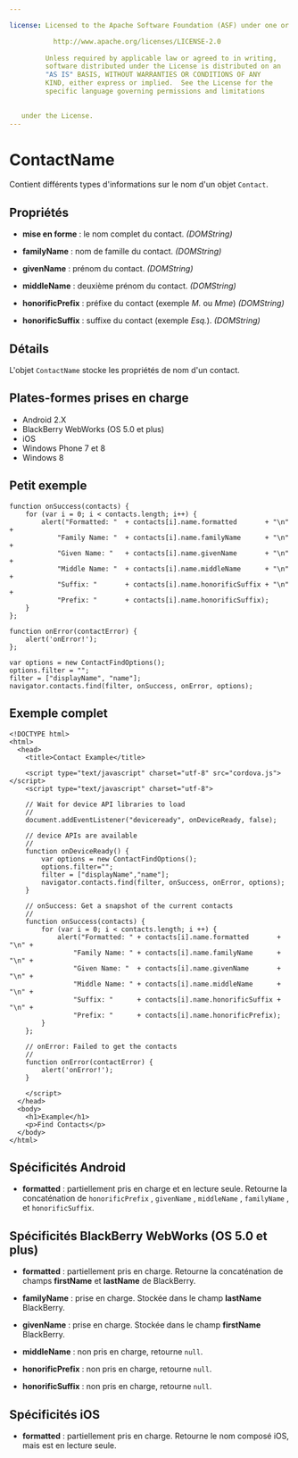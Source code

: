 ```yaml
---

license: Licensed to the Apache Software Foundation (ASF) under one or more contributor license agreements. See the NOTICE file distributed with this work for additional information regarding copyright ownership. The ASF licenses this file to you under the Apache License, Version 2.0 (the "License"); you may not use this file except in compliance with the License. You may obtain a copy of the License at

           http://www.apache.org/licenses/LICENSE-2.0
    
         Unless required by applicable law or agreed to in writing,
         software distributed under the License is distributed on an
         "AS IS" BASIS, WITHOUT WARRANTIES OR CONDITIONS OF ANY
         KIND, either express or implied.  See the License for the
         specific language governing permissions and limitations
    

   under the License.
---
```


# ContactName

Contient différents types d'informations sur le nom d'un objet `Contact`.

## Propriétés

*   **mise en forme** : le nom complet du contact. *(DOMString)*

*   **familyName** : nom de famille du contact. *(DOMString)*

*   **givenName** : prénom du contact. *(DOMString)*

*   **middleName** : deuxième prénom du contact. *(DOMString)*

*   **honorificPrefix** : préfixe du contact (exemple *M.* ou *Mme*) *(DOMString)*

*   **honorificSuffix** : suffixe du contact (exemple *Esq.*). *(DOMString)*

## Détails

L'objet `ContactName` stocke les propriétés de nom d'un contact.

## Plates-formes prises en charge

*   Android 2.X
*   BlackBerry WebWorks (OS 5.0 et plus)
*   iOS
*   Windows Phone 7 et 8
*   Windows 8

## Petit exemple

    function onSuccess(contacts) {
        for (var i = 0; i < contacts.length; i++) {
            alert("Formatted: "  + contacts[i].name.formatted       + "\n" +
                "Family Name: "  + contacts[i].name.familyName      + "\n" +
                "Given Name: "   + contacts[i].name.givenName       + "\n" +
                "Middle Name: "  + contacts[i].name.middleName      + "\n" +
                "Suffix: "       + contacts[i].name.honorificSuffix + "\n" +
                "Prefix: "       + contacts[i].name.honorificSuffix);
        }
    };
    
    function onError(contactError) {
        alert('onError!');
    };
    
    var options = new ContactFindOptions();
    options.filter = "";
    filter = ["displayName", "name"];
    navigator.contacts.find(filter, onSuccess, onError, options);
    

## Exemple complet

    <!DOCTYPE html>
    <html>
      <head>
        <title>Contact Example</title>
    
        <script type="text/javascript" charset="utf-8" src="cordova.js"></script>
        <script type="text/javascript" charset="utf-8">
    
        // Wait for device API libraries to load
        //
        document.addEventListener("deviceready", onDeviceReady, false);
    
        // device APIs are available
        //
        function onDeviceReady() {
            var options = new ContactFindOptions();
            options.filter="";
            filter = ["displayName","name"];
            navigator.contacts.find(filter, onSuccess, onError, options);
        }
    
        // onSuccess: Get a snapshot of the current contacts
        //
        function onSuccess(contacts) {
            for (var i = 0; i < contacts.length; i ++) {
                alert("Formatted: " + contacts[i].name.formatted       + "\n" +
                    "Family Name: " + contacts[i].name.familyName      + "\n" +
                    "Given Name: "  + contacts[i].name.givenName       + "\n" +
                    "Middle Name: " + contacts[i].name.middleName      + "\n" +
                    "Suffix: "      + contacts[i].name.honorificSuffix + "\n" +
                    "Prefix: "      + contacts[i].name.honorificPrefix);
            }
        };
    
        // onError: Failed to get the contacts
        //
        function onError(contactError) {
            alert('onError!');
        }
    
        </script>
      </head>
      <body>
        <h1>Example</h1>
        <p>Find Contacts</p>
      </body>
    </html>
    

## Spécificités Android

*   **formatted** : partiellement pris en charge et en lecture seule. Retourne la concaténation de `honorificPrefix` , `givenName` , `middleName` , `familyName` , et `honorificSuffix`.

## Spécificités BlackBerry WebWorks (OS 5.0 et plus)

*   **formatted** : partiellement pris en charge. Retourne la concaténation de champs **firstName** et **lastName** de BlackBerry.

*   **familyName** : prise en charge. Stockée dans le champ **lastName** BlackBerry.

*   **givenName** : prise en charge. Stockée dans le champ **firstName** BlackBerry.

*   **middleName** : non pris en charge, retourne `null`.

*   **honorificPrefix** : non pris en charge, retourne `null`.

*   **honorificSuffix** : non pris en charge, retourne `null`.

## Spécificités iOS

*   **formatted** : partiellement pris en charge. Retourne le nom composé iOS, mais est en lecture seule.